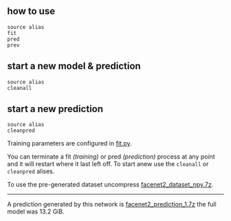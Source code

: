 ## how to use
```
source alias
fit
pred
prev
```

## start a new model & prediction
```
source alias
cleanall
```

## start a new prediction
```
source alias
cleanpred
```

Training parameters are configured in [fit.py](https://github.com/mrbid/FaceTo3D/blob/main/facenet2/fit.py#L19).

You can terminate a fit _(training)_ or pred _(prediction)_ process at any point and it will restart where it last left off. To start anew use the `cleanall` or `cleanpred` alises.

To use the pre-generated dataset uncompress [facenet2_dataset_npy.7z](facenet2_dataset_npy.7z).

---

A prediction generated by this network is [facenet2_prediction_1.7z](https://github.com/mrbid/FaceTo3D/raw/main/facenet2/facenet2_prediction_1.7z) the full model was 13.2 GiB.
